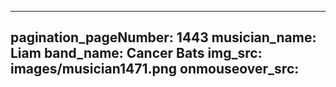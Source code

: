 ------
pagination_pageNumber: 1443
musician_name: Liam
band_name: Cancer Bats
img_src: images/musician1471.png
onmouseover_src: 
------